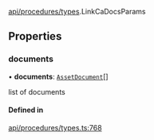 [api/procedures/types](../../../../Modules/API/Procedures/Types.md).LinkCaDocsParams

## Properties

### documents

• **documents**: [`AssetDocument`](../../../Types/AssetDocument.md)[]

list of documents

#### Defined in

[api/procedures/types.ts:768](https://github.com/PolymeshAssociation/polymesh-sdk/blob/15be87e8/src/api/procedures/types.ts#L768)
